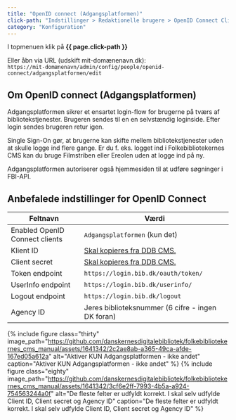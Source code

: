 ```yaml
---
title: "OpenID connect (Adgangsplatformen)"
click-path: "Indstillinger > Redaktionelle brugere > OpenID Connect Clients"
category: "Konfiguration"
---
```

I topmenuen klik på **{{ page.click-path }}**

Eller åbn via URL (udskift mit-domænenavn.dk):\
`https://mit-domænenavn/admin/config/people/openid-connect/adgangsplatformen/edit`

## Om OpenID connect (Adgangsplatformen)
Adgangsplatformen sikrer et ensartet login-flow for brugerne på tværs af bibliotekstjenester. Brugeren sendes til en en selvstændig loginside. Efter login sendes brugeren retur igen.

Single Sign-On gør, at brugerne kan skifte mellem bibliotekstjenester uden at skulle logge ind flere gange. Er du f. eks. logget ind i Folkebibliotekernes CMS kan du bruge Filmstriben eller Ereolen uden at logge ind på ny.

Adgangsplatformen autoriserer også hjemmesiden til at udføre søgninger i FBI-API.

## Anbefalede indstillinger for OpenID Connect

|Feltnavn|Værdi|
|---|---|
|Enabled OpenID Connect clients|`Adgangsplatformen` (kun det)|
|Klient ID|[Skal kopieres fra DDB CMS.](https://www.folkebibliotekernescms.dk/main/startopsaetning/openid-connect/)|
|Client secret|[Skal kopieres fra DDB CMS.](https://www.folkebibliotekernescms.dk/main/startopsaetning/openid-connect/)|
|Token endpoint|`https://login.bib.dk/oauth/token/`|
|UserInfo endpoint|`https://login.bib.dk/userinfo/`|
|Logout endpoint|`https://login.bib.dk/logout`|
|Agency ID|Jeres biblioteksnummer (6 cifre - ingen DK foran)|

{% include figure class="thirty" image_path="https://github.com/danskernesdigitalebibliotek/folkebibliotekernes_cms_manual/assets/1641342/2c2ae8ab-a365-49ca-afde-167ed05a612a" alt="Aktiver KUN Adgangsplatformen - ikke andet" caption="Aktiver KUN Adgangsplatformen - ikke andet" %} 
{% include figure class="eighty" image_path="https://github.com/danskernesdigitalebibliotek/folkebibliotekernes_cms_manual/assets/1641342/3cf6e2ff-7993-4b5a-a924-754563244a0f" alt="De fleste felter er udfyldt korrekt. I skal selv udfylde Client ID, Client secret og Agency ID" caption="De fleste felter er udfyldt korrekt. I skal selv udfylde Client ID, Client secret og Agency ID" %} 
